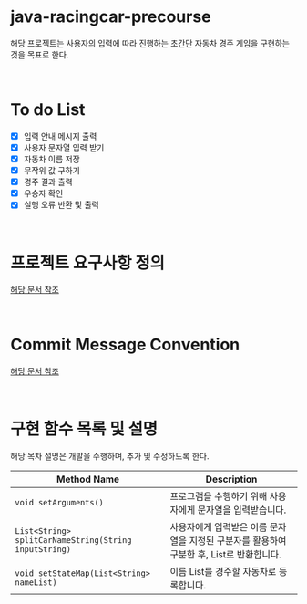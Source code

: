 # java-racingcar-precourse
해당 프로젝트는 사용자의 입력에 따라 진행하는 초간단 자동차 경주 게임을 구현하는 것을 목표로 한다.

<br>

# To do List
- [x] 입력 안내 메시지 출력
- [x] 사용자 문자열 입력 받기
- [x] 자동차 이름 저장
- [x] 무작위 값 구하기
- [x] 경주 결과 출력
- [x] 우승자 확인
- [x] 실행 오류 반환 및 출력

<br>

# 프로젝트 요구사항 정의
[해당 문서 참조](./Docs/requirement.md)

<br>

# Commit Message Convention
[해당 문서 참조](./Docs/commit.md)

<br>

# 구현 함수 목록 및 설명
해당 목차 설명은 개발을 수행하며, 추가 및 수정하도록 한다.

| Method Name | Description |
| --- | --- |
| ```void setArguments()``` | 프로그램을 수행하기 위해 사용자에게 문자열을 입력받습니다. |
| ```List<String> splitCarNameString(String inputString)``` | 사용자에게 입력받은 이름 문자열을 지정된 구분자를 활용하여 구분한 후, List로 반환합니다. |
| ```void setStateMap(List<String> nameList)``` | 이름 List를 경주할 자동차로 등록합니다. |